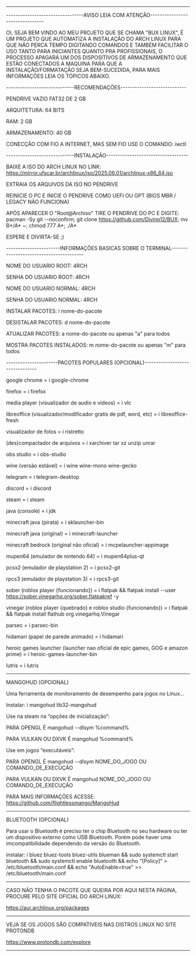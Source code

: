 ____________________________________________________________________________________________________

---------------------------------AVISO LEIA COM ATENÇÃO--------------------------------

OI, SEJA BEM VINDO AO MEU PROJETO QUE SE CHAMA "BUX LINUX", É UM PROJETO QUE AUTOMATIZA A INSTALAÇÃO DO ARCH LINUX PARA QUE NÃO PERCA TEMPO DIGITANDO COMANDOS E TAMBÉM FACILITAR O USO TANTO PARA INICIANTES QUANTO PRA PROFISSIONAIS, O PROCESSO APAGARÁ UM DOS DISPOSITIVOS DE ARMAZENAMENTO QUE ESTÃO CONECTADOS A MAQUINA PARA QUE A INSTALAÇÃO/FORMATAÇÃO SEJA BEM-SUCEDIDA, PARA MAIS INFORMAÇÕES LEIA OS TÓPICOS ABAIXO.

-----------------------------RECOMENDAÇÕES----------------------------

PENDRIVE VAZIO FAT32 DE 2 GB

ARQUITETURA: 64 BITS

RAM: 2 GB

ARMAZENAMENTO: 40 GB

CONECÇÃO COM FIO A INTERNET, MAS SEM FIO USE O COMANDO: iwctl

-----------------------------INSTALAÇÃO-----------------------------------

BAIXE A ISO DO ARCH LINUX NO LINK: https://mirror.ufscar.br/archlinux/iso/2025.06.01/archlinux-x86_64.iso

EXTRAIA OS ARQUIVOS DA ISO NO PENDRIVE

REINICIE O PC E INICIE O PENDRIVE COMO UEFI OU GPT (BIOS MBR / LEGACY NÃO FUNCIONA)

APÓS APARECER O "Root@Archiso" TIRE O PENDRIVE DO PC E DIGITE: pacman -Sy git --noconfirm; git clone https://github.com/Divinp12/BUX; mv B*/A* ~; chmod 777 A*; ./A*

ESPERE E DIVIRTA-SE ;)

-----------------------INFORMAÇÕES BASICAS SOBRE O TERMINAL----------------------------------------

NOME DO USUARIO ROOT: 4RCH

SENHA DO USUARIO ROOT: 4RCH

NOME DO USUARIO NORMAL: 4RCH

SENHA DO USUARIO NORMAL: 4RCH

INSTALAR PACOTES: i nome-do-pacote

DESISTALAR PACOTES: d nome-do-pacote

ATUALIZAR PACOTES: a nome-do-pacote ou apenas "a" para todos

MOSTRA PACOTES INSTALADOS: m nome-do-pacote ou apenas "m" para todos

----------------------PACOTES POPULARES (OPCIONAL)--------------------------------

google chrome = i google-chrome

firefox = i firefox

media player (visualizador de audio e videos) = i vlc

libreoffice (visualizador/modificador gratis de pdf, word, etc) = i libreoffice-fresh

visualizador de fotos = i ristretto

(des)compactador de arquivos = i xarchiver tar xz unzip unrar

obs studio = i obs-studio

wine (versão estável) = i wine wine-mono wine-gecko

telegram = i telegram-desktop

discord = i discord

steam = i steam

java (console) = i jdk

minecraft java (pirata) = i sklauncher-bin

minecraft java (original) = i minecraft-launcher

minecraft bedrock (original não oficial) = i mcpelauncher-appimage

mupen64 (emulador de nintendo 64) = i mupen64plus-qt

pcsx2 (emulador de playstation 2) = i pcsx2-git

rpcs3 (emulador de playstation 3) = i rpcs3-git

sober (roblox player {funcionando}) = i flatpak && flatpak install --user https://sober.vinegarhq.org/sober.flatpakref -y

vinegar (roblox player {quebrado} e roblox studio {funcionando}) = i flatpak && flatpak install flathub org.vinegarhq.Vinegar

parsec = i parsec-bin

hidamari (papel de parede animado) = i hidamari

heroic games launcher (launcher nao oficial de epic games, GOG e amazon prime) = i heroic-games-launcher-bin

lutris = i lutris

____________________________________________________________________________________________________
MANGOHUD (OPCIONAL)

Uma ferramenta de monitoramento de desempenho para jogos no Linux...

Instalar: i mangohud lib32-mangohud

Use na steam na “opções de inicialização”:

PARA OPENGL É mangohud --dlsym %command%

PARA VULKAN OU DXVK É mangohud %command%

Use em jogos “executáveis”:

PARA OPENGL É mangohud --dlsym NOME_DO_JOGO OU COMANDO_DE_EXECUÇÃO

PARA VULKAN OU DXVK É mangohud NOME_DO_JOGO OU COMANDO_DE_EXECUÇÃO

PARA MAIS INFORMAÇÕES ACESSE: https://github.com/flightlessmango/MangoHud

____________________________________________________________________________________________________
BLUETOOTH (OPCIONAL)

Para usar o Bluetooth é preciso ter o chip Bluetooth no seu hardware ou ter um dispositivo externo como USB Bluetooth. Porém pode haver uma imcompatibilidade dependendo da versão do Bluetooth.

instalar: i bluez bluez-tools bluez-utils blueman && sudo systemctl start bluetooth && sudo systemctl enable bluetooth && echo "[Policy]" > /etc/bluetooth/main.conf && echo "AutoEnable=true" >> /etc/bluetooth/main.conf
_________________________________________________________________________________________________________________________

CASO NÃO TENHA O PACOTE QUE QUEIRA POR AQUI NESTA PÁGINA, PROCURE PELO SITE OFICIAL DO ARCH LINUX:

https://aur.archlinux.org/packages

____________________________________________________________________________________________________

VEJA SE OS JOGOS SÃO COMPATIVEIS NAS DISTROS LINUX NO SITE PROTONDB

https://www.protondb.com/explore
____________________________________________________________________________________________________
